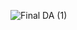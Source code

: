 
![Final DA (1)](https://github.com/DoAn-FIT-K15/TranBangAn/assets/87866512/36e20598-2afd-4b99-92f2-ba5c2fce39aa)
